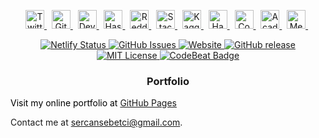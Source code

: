 [comment]: # "####################################################################"
[comment]: # "Social Networks"
[comment]: # "In this section, different social media links will be shared to"
[comment]: # "interact with the community. The order of the icons from left to"
[comment]: # "right is below:"
[comment]: # "1. Twitter"
[comment]: # "2. GitHub"
[comment]: # "3. HashNode"
[comment]: # "4. Reddit"
[comment]: # "5. StackOverflow"
[comment]: # "6. Kaggle"
[comment]: # "7. HackerRank"
[comment]: # "8. Academia"
[comment]: # "9. Medium"
[comment]: # "####################################################################"

<p align="center">
    <a href="https://twitter.com/sercansebetci" target="_blank">
        <img src="https://github.com/sebetci/sebetci.github.io/blob/main/images/networks/twitter.svg" alt="Twitter" width="30px" height="30px" />
    </a> &nbsp;
    <a href="https://github.com/sebetci" target="_blank">
        <img src="https://github.com/sebetci/sebetci.github.io/blob/main/images/networks/github.svg" alt="GitHub" width="30px" height="30px" />
    </a> &nbsp;
    <a href="https://dev.to/@sercan" target="_blank">
        <img src="https://github.com/sebetci/sebetci.github.io/blob/main/images/networks/dev.svg" alt="Dev.To" width="30px" height="30px" />
    </a> &nbsp;
    <a href="https://hashnode.com/@sercan" target="_blank">
        <img src="https://github.com/sebetci/sebetci.github.io/blob/main/images/networks/hashnode.svg" alt="HashNode" width="30px" height="30px" />
    </a> &nbsp;
    <a href="https://www.reddit.com/user/sercansebetci" target="_blank">
        <img src="https://github.com/sebetci/sebetci.github.io/blob/main/images/networks/reddit.svg" alt="Reddit" width="30px" height="30px" />
    </a> &nbsp;
    <a href="https://stackoverflow.com/users/15032688/" target="_blank">
        <img src="https://github.com/sebetci/sebetci.github.io/blob/main/images/networks/stackoverflow.svg" alt="StackOverflow" width="30px" height="30px" />
    </a> &nbsp;
    <a href="https://www.kaggle.com/sercansebetci" target="_blank">
        <img src="https://github.com/sebetci/sebetci.github.io/blob/main/images/networks/kaggle.svg" alt="Kaggle" width="30px" height="30px" />
    </a> &nbsp;
    <a href="https://www.hackerrank.com/sercansebetci" target="_blank" style="width:200%">
        <img src="https://github.com/sebetci/sebetci.github.io/blob/main/images/networks/hackerrank.svg" alt="HackerRank" width="30px" height="30px" />
    </a> &nbsp;
    <a href="https://codepen.io/sercansebetci" style="width:200%">
        <img src="https://github.com/sebetci/sebetci.github.io/blob/main/images/networks/codepen.svg" alt="CodePen" width="30px" height="30px" />
    </a> &nbsp;
    <a href="https://marmara.academia.edu/sercansebetci" target="_blank" style="width:200%">
        <img src="https://github.com/sebetci/sebetci.github.io/blob/main/images/networks/academia.svg" alt="Academia" width="30px" height="30px" />
    </a> &nbsp;
    <a href="https://medium.com/@sercansebetci" target="_blank" style="width:200%">
        <img src="https://github.com/sebetci/sebetci.github.io/blob/main/images/networks/medium.svg" alt="Medium" width="30px" height="30px" />
    </a> &nbsp;
</p>

[comment]: # "####################################################################"
[comment]: # "Repository Badges"
[comment]: # "This partition should have the following components:"
[comment]: # "(1) Circle CI"
[comment]: # "(2) Netfily"
[comment]: # "(3) Issues"
[comment]: # "(4) Website"
[comment]: # "(5) GitHub Release"
[comment]: # "(6) License"
[comment]: # "(7) CodeBeat"
[comment]: # "####################################################################"

<p align="center">  
  <a href="https://app.netlify.com/sites/focused-nightingale-b149c3/deploys">
    <img src="https://img.shields.io/netlify/4a808821-f643-42b2-96c5-7bbbd483c2a2" alt="Netlify Status">
  </a>
   
  <a href="https://github.com/sebetci/sebetci.github.io/issues">
    <img src="https://img.shields.io/github/issues/sebetci/sebetci.github.io.svg?style=flat" alt="GitHub Issues">
  </a>
    
  <a href="https://sebetci.github.io">
    <img src="https://img.shields.io/website/https/sebetci.github.io/index.html.svg" alt="Website">
  </a>
  
  <a href="https://github.com/sebetci/sebetci.github.io/releases">
    <img src="https://img.shields.io/github/release/sebetci/sebetci.github.io.svg" alt="GitHub release">
  </a>
  
  <a href="https://github.com/sebetci/sebetci.github.io/blob/master/LICENSE">
    <img src="https://img.shields.io/badge/license-MIT-blue.svg?style=flat" alt="MIT License">
  </a>
  
  <a href="https://codebeat.co/projects/github-com-sebetci-sebetci-github-io-master">
    <img src="https://codebeat.co/badges/2ece0493-d114-435f-97cf-245d912dfb6f" alt="CodeBeat Badge">
  </a>
</p>

<div class="header">
    <h3 style="color:back;" align="center">Portfolio</h3>
    <p style="color:black;">
        Visit my online portfolio at <a href="http://sebetci.github.io/">GitHub Pages</a>
        <p></p>
        Contact me at <a href="mailto:sercansebetci@gmail.com">sercansebetci@gmail.com</a>.
    </p>
</div>
